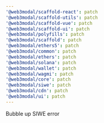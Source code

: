 ```yaml
---
'@web3modal/scaffold-react': patch
'@web3modal/scaffold-utils': patch
'@web3modal/scaffold-vue': patch
'@web3modal/scaffold-ui': patch
'@web3modal/polyfills': patch
'@web3modal/scaffold': patch
'@web3modal/ethers5': patch
'@web3modal/common': patch
'@web3modal/ethers': patch
'@web3modal/solana': patch
'@web3modal/wallet': patch
'@web3modal/wagmi': patch
'@web3modal/core': patch
'@web3modal/siwe': patch
'@web3modal/cdn': patch
'@web3modal/ui': patch
---
```


Bubble up SIWE error
